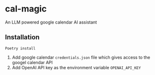 # cal-magic
An LLM powered google calendar AI assistant

## Installation
```commandline
Poetry install
```

1. Add google calendar `credentials.json` file which gives access to the googel calendar API
2. Add OpenAI API key as the environment variable `OPENAI_API_KEY`

